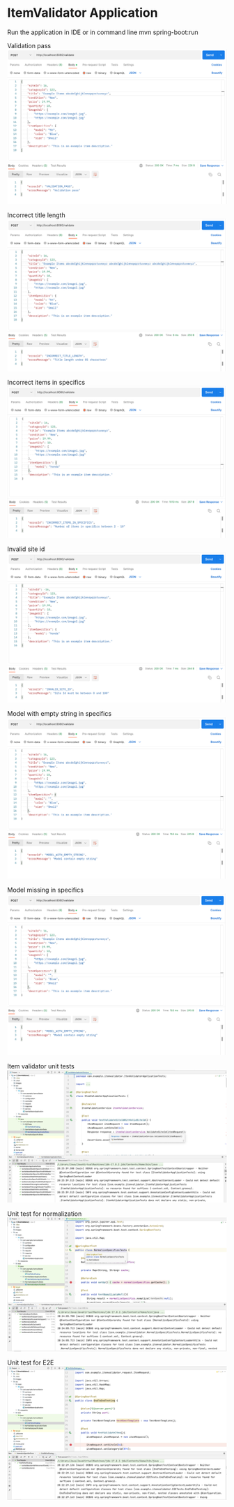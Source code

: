 # ItemValidator Application

Run the application in IDE or in command line
mvn spring-boot:run

Validation pass
![Validation pass](images/img-1.png)

Incorrect title length
![Validation pass](images/img-2.png)

Incorrect items in specifics
![Validation pass](images/img-3.png)

Invalid site id
![Validation pass](images/img-4.png)

Model with empty string in specifics
![Validation pass](images/img-5.png)

Model missing in specifics
![Validation pass](images/img-5.png)

Item validator unit tests
![Validation pass](images/img-8.png)

Unit test for normalization
![Validation pass](images/img-9.png)

Unit test for E2E
![Validation pass](images/img-7.png)
